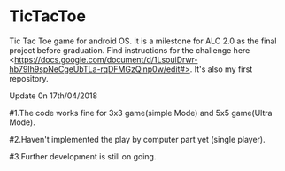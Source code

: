 # TicTacToe
Tic Tac Toe game for android OS. It is a milestone for ALC 2.0 as the final project before graduation. Find instructions for the challenge here &lt;https://docs.google.com/document/d/1LsouiDrwr-hb79Ih9spNeCgeUbTLa-rqDFMGzQinp0w/edit#>. It's also my first repository.

Update 0n 17th/04/2018

#1.The code works fine for 3x3 game(simple Mode) and 5x5 game(Ultra Mode). 

#2.Haven't implemented the play by computer part yet (single player).

#3.Further development is still on going.
